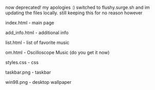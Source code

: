now deprecated! my apologies :) switched to flushy.surge.sh and im updating the files locally. still keeping this for no reason however

index.html - main page

add_info.html - additional info

list.html - list of favorite music

om.html - Oscilloscope Music (do you get it now)

styles.css - css

taskbar.png - taskbar

win98.png - desktop wallpaper
